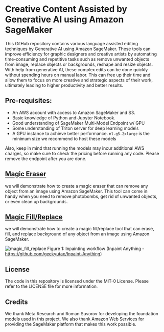 # Creative Content Assisted by Generative AI using Amazon SageMaker

This GitHub repository contains various language assisted editing techniques by Generative AI using Amazon SageMaker.  These tools can improve efficiency for graphic designers and creative artists by automating time-consuming and repetitive tasks such as remove unwanted objects from image, replace objects or backgrounds, reshape and resize objects. With help from generative AI, these complex edits can be done quickly without spending hours on manual labor. This can free up their time and allow them to focus on more creative and strategic aspects of their work, ultimately leading to higher productivity and better results.

## Pre-requisites:

- An AWS account with access to Amazon SageMaker and S3.
- Basic knowledge of Python and Jupyter Notebook.
- Good understanding of SageMaker Multi-Model Endpoint w/ GPU
- Some understanding of Triton server for deep learning models
- A GPU instance to achieve better performance. `ml.g5.2xlarge` is the minimum size we recommend to host these models

Also, keep in mind that running the models may incur additional AWS charges, so make sure to check the pricing before running any code. Please remove the endpoint after you are done.

## [Magic Eraser](magic_eraser)

we will demonstrate how to create a magic eraser that can remove any object from an image using Amazon SageMaker. This tool can come in handy when you need to remove photobombs, get rid of unwanted objects, or even clean up backgrounds. 

## [Magic Fill/Replace](magic_fill_replace)

we will demonstrate how to create a magic fill/replace tool that can erase, fill, and replace background of any object from an image using Amazon SageMaker.

![magic_fill_replace](https://raw.github.com/geekyutao/Inpaint-Anything/main/example/MainFramework.png)
Figure 1: Inpainting workflow (Inpaint Anything - https://github.com/geekyutao/Inpaint-Anything)

## License

The code in this repository is licensed under the MIT-0 License. Please refer to the LICENSE file for more information. 

## Credits

We thank Meta Research and Roman Suvorov for developing the foundation models used in this project. We also thank Amazon Web Services for providing the SageMaker platform that makes this work possible.